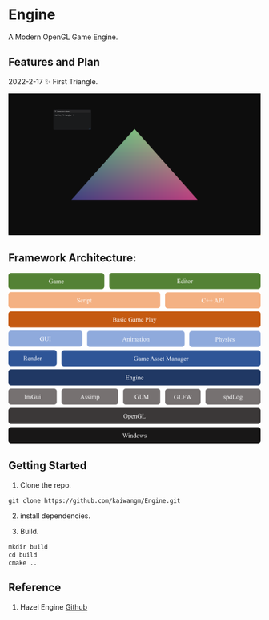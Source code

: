 # Engine

A Modern OpenGL Game Engine.

## Features and Plan

2022-2-17 ✨ First Triangle.

![](https://raw.githubusercontent.com/kaiwangm/Engine/main/Assert/First_Triangle.png)

## Framework Architecture:

![](https://raw.githubusercontent.com/kaiwangm/Engine/main/Assert/engine.png)

## Getting Started

1. Clone the repo.

```
git clone https://github.com/kaiwangm/Engine.git
```

2. install dependencies.

3. Build.

```
mkdir build
cd build
cmake ..
```

## Reference

1. Hazel Engine [Github](https://github.com/TheCherno/Hazel)